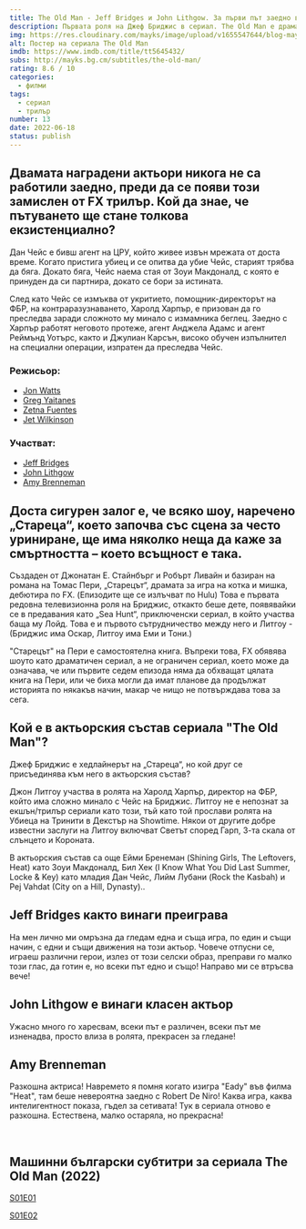 ```yaml
---
title: The Old Man - Jeff Bridges и John Lithgow. За първи път заедно в телевизионен сериал!
description: Първата роля на Джеф Бриджис в сериал. The Old Man е драматичен сериал за бивш агент на ЦРУ. Ето всичко, което знаем за новия премиерен сериал на FX.
img: https://res.cloudinary.com/mayks/image/upload/v1655547644/blog-mayks/movies/the-old-man/the-old-man-poster_ql0vzu.webp
alt: Постер на сериала The Old Man
imdb: https://www.imdb.com/title/tt5645432/
subs: http://mayks.bg.cm/subtitles/the-old-man/
rating: 8.6 / 10
categories:
  - филми
tags:
  - сериал
  - трилър
number: 13
date: 2022-06-18
status: publish
---
```


## Двамата наградени актьори никога не са работили заедно, преди да се появи този замислен от FX трилър. Кой да знае, че пътуването ще стане толкова екзистенциално?  

Дан Чейс е бивш агент на ЦРУ, който живее извън мрежата от доста време. Когато пристига убиец и се опитва да убие Чейс, старият трябва да бяга. Докато бяга, Чейс наема стая от Зоуи Макдоналд, с която е принуден да си партнира, докато се бори за истината.

След като Чейс се измъква от укритието, помощник-директорът на ФБР, на контраразузнаването, Харолд Харпър, е призован да го преследва заради сложното му минало с измамника беглец. Заедно с Харпър работят неговото протеже, агент Анджела Адамс и агент Реймънд Уотърс, както и Джулиан Карсън, високо обучен изпълнител на специални операции, изпратен да преследва Чейс.

<div class="video">
  <video-player src="https://www.youtube.com/embed/LL2lhM_kDPM" />
</div>  


### Режисьор:

-   [Jon Watts](https://www.imdb.com/name/nm1218281)
-   [Greg Yaitanes](https://www.imdb.com/name/nm0944981/)
-   [Zetna Fuentes](https://www.imdb.com/name/nm0297489/)
-   [Jet Wilkinson](https://www.imdb.com/name/nm1288934/)

### Участват:

-   [Jeff Bridges](https://www.imdb.com/name/nm0000313/)
-   [John Lithgow](https://www.imdb.com/name/nm0001475/)
-   [Amy Brenneman](https://www.imdb.com/name/nm0000312)

<article-image 
  thumb="https://res.cloudinary.com/mayks/image/upload/c_scale,h_352,w_720/v1655554122/blog-mayks/movies/the-old-man/the-old-man-6_v4c0br.webp"
  src="https://res.cloudinary.com/mayks/image/upload/v1655554122/blog-mayks/movies/the-old-man/the-old-man-6_v4c0br.webp"
  alt="The Dogs of The Old Man(2022)"
/></article-image>
<article-image 
  thumb="https://res.cloudinary.com/mayks/image/upload/c_scale,h_352,w_720/v1655554122/blog-mayks/movies/the-old-man/the-old-man-3_mnlg7o.webp"
  src="https://res.cloudinary.com/mayks/image/upload/v1655554122/blog-mayks/movies/the-old-man/the-old-man-3_mnlg7o.webp"
  alt="Amy Brenneman in The Old Man(2022)"
/></article-image>
<article-image 
  thumb="https://res.cloudinary.com/mayks/image/upload/c_scale,h_352,w_720/v1655554122/blog-mayks/movies/the-old-man/the-old-man-4_mjtogo.webp"
  src="https://res.cloudinary.com/mayks/image/upload/v1655554122/blog-mayks/movies/the-old-man/the-old-man-4_mjtogo.webp"
  alt="John Lithgow in The Old Man(2022)"
/></article-image>
<article-image 
  thumb="https://res.cloudinary.com/mayks/image/upload/c_scale,h_352,w_720/v1655554122/blog-mayks/movies/the-old-man/the-old-man-2_smn2rc.webp"
  src="https://res.cloudinary.com/mayks/image/upload/v1655554122/blog-mayks/movies/the-old-man/the-old-man-2_smn2rc.webp"
  alt="Amy Brenneman in The Old Man(2022)"
/></article-image>
<article-image 
  thumb="https://res.cloudinary.com/mayks/image/upload/c_scale,h_352,w_720/v1655554122/blog-mayks/movies/the-old-man/the-old-man-5_mawr53.webp"
  src="https://res.cloudinary.com/mayks/image/upload/v1655554122/blog-mayks/movies/the-old-man/the-old-man-5_mawr53.webp"
  alt="John Lithgow in The Old Man(2022)"
/></article-image>
<article-image 
  thumb="https://res.cloudinary.com/mayks/image/upload/c_scale,h_352,w_720/v1655554122/blog-mayks/movies/the-old-man/the-old-man-1_e44gcp.webp"
  src="https://res.cloudinary.com/mayks/image/upload/v1655554122/blog-mayks/movies/the-old-man/the-old-man-1_e44gcp.webp"
  alt="JAlia Shawkat in The Old Man(2022)"
/></article-image>


## Доста сигурен залог е, че всяко шоу, наречено „Стареца“, което започва със сцена за често уриниране, ще има няколко неща да каже за смъртността – което всъщност е така.

Създаден от Джонатан Е. Стайнбърг и Робърт Ливайн и базиран на романа на Томас Пери, „Старецът“, драмата за игра на котка и мишка, дебютира по FX. (Епизодите ще се излъчват по Hulu) Това е първата редовна телевизионна роля на Бриджис, откакто беше дете, появявайки се в предавания като „Sea Hunt“, приключенски сериал, в който участва баща му Лойд. Това е и първото сътрудничество между него и Литгоу - (Бриджис има Оскар, Литгоу има Еми и Тони.)

"Старецът" на Пери е самостоятелна книга. Въпреки това, FX обявява шоуто като драматичен сериал, а не ограничен сериал, което може да означава, че или първите седем епизода няма да обхващат цялата книга на Пери, или че биха могли да имат планове да продължат историята по някакъв начин, макар че нищо не потвърждава това за сега.

## Кой е в актьорския състав сериала "The Old Man"?  

Джеф Бриджис е хедлайнерът на „Стареца“, но кой друг се присъединява към него в актьорския състав?

Джон Литгоу участва в ролята на Харолд Харпър, директор на ФБР, който има сложно минало с Чейс на Бриджис. Литгоу не е непознат за екшън/трилър сериали като този, тъй като той прослави ролята на Убиеца на Тринити в Декстър на Showtime. Някои от другите добре известни заслуги на Литгоу включват Светът според Гарп, 3-та скала от слънцето и Короната.

В актьорския състав са още Ейми Бренеман (Shining Girls, The Leftovers, Heat) като Зоуи Макдоналд, Бил Хек  (I Know What You Did Last Summer, Locke & Key) като младия Дан Чейс, Лийм Лубани (Rock the Kasbah) и Pej Vahdat (City on a Hill, Dynasty)..  

## Jeff Bridges както винаги преиграва
На мен лично ми омръзна да гледам една и съща игра, по един и същи начин, с едни и същи движения на този актьор. Човече отпусни се, играеш различни герои, излез от този селски образ, преправи го малко този глас, да готин е, но всеки път едно и също! Направо ми се втръсва вече!

## John Lithgow е винаги класен актьор

Ужасно много го харесвам, всеки път е различен, всеки път ме изненадва, просто влиза в ролята, прекрасен за гледане!

## Amy Brenneman  

Разкошна актриса! Навремето я помня когато изигра "Eady" във филма "Heat", там беше невероятна заедно с Robert De Niro! Каква игра, каква интелигентност показа, гъдел за сетивата! Тук в сериала отново е разкошна. Естествена, малко остаряла, но прекрасна!

<br>

## Машинни български субтитри за сериала The Old Man (2022)  

[S01E01](http://mayks.bg.cm/subtitles/the-old-man/the.old.man.s01e01.1080p.web.h264-plzproper.zip)  

[S01E02](http://mayks.bg.cm/subtitles/the-old-man/the.old.man.s01e02.1080p.web.h264-plzproper.zip)
